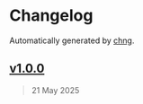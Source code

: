 # Changelog

Automatically generated by [chng](https://github.com/mrozio13pl/chng).


## [v1.0.0](https://github.com/mrozio13pl/wait-hooks/commit/c2e1f9a16b2b1ec481e08c37b6291de299b2917c)

> 21 May 2025



